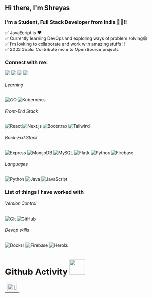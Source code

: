 ## Hi there, I'm Shreyas 

<!-- <img src="https://raw.githubusercontent.com/MartinHeinz/MartinHeinz/master/wave.gif" width="30px"> 
 -->
### I'm a Student, Full Stack Developer from India 👨‍💻!!

✅ JavaScript is ❤ <br/>
✅ Currently learning DevOps and exploring ways of problem solving😃 <br/>
✅ I’m looking to collaborate and work with amazing stuffs !! <br/>
✅ 2022 Goals: Contribute more to Open Source projects <br/>

### Connect with me:
[<img src="https://img.shields.io/badge/twitter-%231DA1F2.svg?&style=for-the-badge&logo=twitter&logoColor=white" />](https://twitter.com/shreyas__19/)
[<img src="https://img.shields.io/badge/linkedin-%230077B5.svg?&style=for-the-badge&logo=linkedin&logoColor=white" />](https://www.linkedin.com/in/shreyas-shettigar-0a695a1a0/)
[<img src = "https://img.shields.io/badge/instagram-%23E4405F.svg?&style=for-the-badge&logo=instagram&logoColor=white">](https://www.instagram.com/shreyas__19/")
[<img src ="https://img.shields.io/badge/Email-Here-%23E4405F.svg?&style=for-the-badge&logo=&logoColor=white%22">](mailto:shreyasshettigar34@gmail.com@gmail.com)

###### Learning

![GO](https://img.shields.io/badge/-GO-black?style=flat-square&logo=Go)
![Kubernetes](https://img.shields.io/badge/-Kubernetes-00d1b2?style=flat-square&logo=kubernetes)

###### Front-End Stack

![React](https://img.shields.io/badge/-React-black?style=flat-square&logo=react)
![Next.js](https://img.shields.io/badge/-Next-black?style=flat-square&logo=Next.js)
![Bootstrap](https://img.shields.io/badge/-Bootstrap-563D7C?style=flat-square&logo=bootstrap)
![Tailwind](https://img.shields.io/badge/-Tailwind-blue?style=flat-square&logo=tailwind)

###### Back-End Stack

![Express](https://img.shields.io/badge/-Express-black?style=flat-square&logo=Node.js)
![MongoDB](https://img.shields.io/badge/-MongoDB-black?style=flat-square&logo=mongodb)
![MySQL](https://img.shields.io/badge/-MySQL-black?style=flat-square&logo=mysql)
![Flask](https://img.shields.io/badge/-Flask-black?style=flat-square&logo=flask)
![Python](https://img.shields.io/badge/-Python-black?style=flat-square&logo=python)
![Firebase](https://img.shields.io/badge/-Firebase-00599C?style=flat-square&logo=Firebase)

###### Languages

![Python](https://img.shields.io/badge/-python-black?style=flat-square&logo=python)
![Java](https://img.shields.io/badge/-java-E34A86?style=flat-square&logo=java)
![JavaScript](https://img.shields.io/badge/-JavaScript-black?style=flat-square&logo=javascript)

### List of things I have worked with

###### Version Control

![Git](https://img.shields.io/badge/-Git-black?style=flat-square&logo=git)
![GitHub](https://img.shields.io/badge/-GitHub-181717?style=flat-square&logo=github)

###### Devop skills

![Docker](https://img.shields.io/badge/-Docker-181717?style=flat-square&logo=docker)
![Firebase](https://img.shields.io/badge/-Firebase-00599C?style=flat-square&logo=Firebase)
![Heroku](https://img.shields.io/badge/-Heroku-79589F?style=flat-square&logo=heroku)


# Github Activity <img src="https://i.pinimg.com/originals/e5/93/ab/e593ab0589d5f1b389e4dfbcce2bce20.gif" width="50">


<table>
  <tr>
    <td><img src="https://github-readme-stats.vercel.app/api?username=shreyas1925&theme=highcontrast&show_icons=true"  display=block width=100% height=auto  alt="1" ></td>
    
</tr>
</table>





